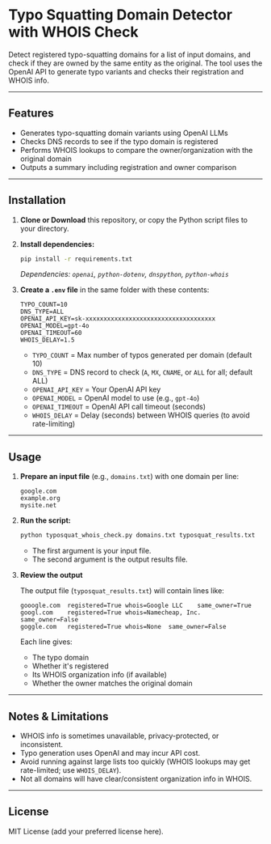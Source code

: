 # Typo Squatting Domain Detector with WHOIS Check

Detect registered typo-squatting domains for a list of input domains, and check if they are owned by the same entity as the original. The tool uses the OpenAI API to generate typo variants and checks their registration and WHOIS info.

---

## Features

* Generates typo-squatting domain variants using OpenAI LLMs
* Checks DNS records to see if the typo domain is registered
* Performs WHOIS lookups to compare the owner/organization with the original domain
* Outputs a summary including registration and owner comparison

---

## Installation

1. **Clone or Download** this repository, or copy the Python script files to your directory.

2. **Install dependencies:**

   ```sh
   pip install -r requirements.txt
   ```

   *Dependencies: `openai`, `python-dotenv`, `dnspython`, `python-whois`*

3. **Create a `.env` file** in the same folder with these contents:

   ```env
   TYPO_COUNT=10
   DNS_TYPE=ALL
   OPENAI_API_KEY=sk-xxxxxxxxxxxxxxxxxxxxxxxxxxxxxxxxxxxx
   OPENAI_MODEL=gpt-4o
   OPENAI_TIMEOUT=60
   WHOIS_DELAY=1.5
   ```

   * `TYPO_COUNT` = Max number of typos generated per domain (default 10)
   * `DNS_TYPE` = DNS record to check (`A`, `MX`, `CNAME`, or `ALL` for all; default ALL)
   * `OPENAI_API_KEY` = Your OpenAI API key
   * `OPENAI_MODEL` = OpenAI model to use (e.g., `gpt-4o`)
   * `OPENAI_TIMEOUT` = OpenAI API call timeout (seconds)
   * `WHOIS_DELAY` = Delay (seconds) between WHOIS queries (to avoid rate-limiting)

---

## Usage

1. **Prepare an input file** (e.g., `domains.txt`) with one domain per line:

   ```
   google.com
   example.org
   mysite.net
   ```

2. **Run the script:**

   ```sh
   python typosquat_whois_check.py domains.txt typosquat_results.txt
   ```

   * The first argument is your input file.
   * The second argument is the output results file.

3. **Review the output**

   The output file (`typosquat_results.txt`) will contain lines like:

   ```
   gooogle.com	registered=True	whois=Google LLC	same_owner=True
   googl.com	registered=True	whois=Namecheap, Inc.	same_owner=False
   goggle.com	registered=True	whois=None	same_owner=False
   ```

   Each line gives:

   * The typo domain
   * Whether it's registered
   * Its WHOIS organization info (if available)
   * Whether the owner matches the original domain

---

## Notes & Limitations

* WHOIS info is sometimes unavailable, privacy-protected, or inconsistent.
* Typo generation uses OpenAI and may incur API cost.
* Avoid running against large lists too quickly (WHOIS lookups may get rate-limited; use `WHOIS_DELAY`).
* Not all domains will have clear/consistent organization info in WHOIS.

---

## License

MIT License (add your preferred license here).
